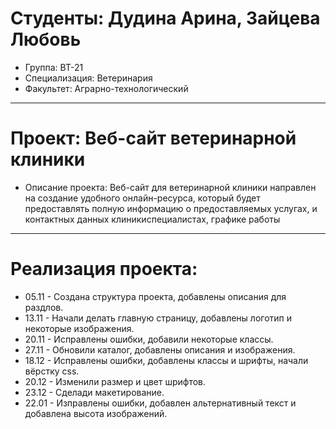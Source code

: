 # Студенты: Дудина Арина, Зайцева Любовь
- Группа: ВТ-21
- Специализация: Ветеринария
- Факультет: Аграрно-технологический
---
# Проект: Веб-сайт ветеринарной клиники
- Описание проекта: Веб-сайт для ветеринарной клиники направлен на создание удобного онлайн-ресурса, который будет предоставлять полную информацию о предоставляемых услугах,  и контактных данных клиникиспециалистах, графике работы
---
# Реализация проекта:
- 05.11 - Создана структура проекта, добавлены описания для раздлов.
- 13.11 - Начали делать главную страницу, добавлены логотип и некоторые изображения.
- 20.11 - Исправлены ошибки, добавили некоторые классы.
- 27.11 - Обновили каталог, добавлены описания и изображения.
- 18.12 - Исправлены ошибки, добавлены классы и шрифты, начали вёрстку css.
- 20.12 - Изменили размер и цвет шрифтов.
- 23.12 - Сделади макетирование.
- 22.01 - Изправлены ошибки, добавлен альтернативный текст и добавлена высота изображений.